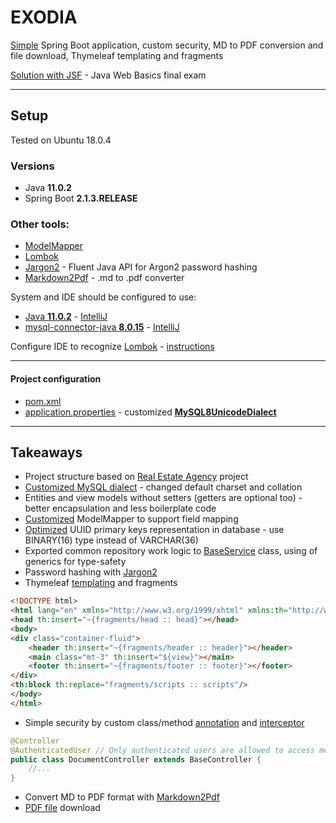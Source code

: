 # EXODIA
[Simple](https://github.com/Martin-BG/SoftUni-Java-MVC-Frameworks-Spring-Feb-2019/blob/master/02.%20Spring%20Essentials/02.%20Spring%20Essentials%20-%20Exercise.pdf) Spring Boot application, custom security, MD to PDF conversion and file download, Thymeleaf templating and fragments

[Solution with JSF](https://github.com/Martin-BG/SoftUni-Java-Web-Development-Basics-Jan-2019/blob/master/12.%20Exam/Final%20Exam/README.md) - Java Web Basics final exam
___
## Setup
Tested on Ubuntu 18.0.4
### Versions
* Java **11.0.2**
* Spring Boot **2.1.3.RELEASE**
### Other tools:
* [ModelMapper](http://modelmapper.org/)
* [Lombok](https://projectlombok.org/)
* [Jargon2](https://github.com/kosprov/jargon2-api) - Fluent Java API for Argon2 password hashing
* [Markdown2Pdf](https://mvnrepository.com/artifact/eu.de-swaef.pdf/Markdown2Pdf) - .md to .pdf converter

System and IDE should be configured to use:
* [Java **11.0.2**](https://docs.oracle.com/cd/E19509-01/820-3208/inst_cli_jdk_javahome_t/) - [IntelliJ](https://stackoverflow.com/questions/18987228/how-do-i-change-the-intellij-idea-default-jdk)
* [mysql-connector-java **8.0.15**](https://dev.mysql.com/doc/connector-j/8.0/en/connector-j-installing-classpath.html) - [IntelliJ](https://www.jetbrains.com/help/idea/connecting-to-a-database.html)

Configure IDE to recognize [Lombok](https://projectlombok.org/) - [instructions](https://projectlombok.org/setup/overview)
___
#### Project configuration
* [pom.xml](https://github.com/Martin-BG/SoftUni-Java-MVC-Frameworks-Spring-Feb-2019/blob/master/02.%20Spring%20Essentials/Exercises/exodia/pom.xml)
* [application.properties](https://github.com/Martin-BG/SoftUni-Java-MVC-Frameworks-Spring-Feb-2019/blob/master/02.%20Spring%20Essentials/Exercises/exodia/src/main/resources/application.properties) - customized **[MySQL8UnicodeDialect](https://github.com/Martin-BG/SoftUni-Java-MVC-Frameworks-Spring-Feb-2019/blob/master/01.%20Spring%20Boot%20Introduction/Exercises/Real%20Estate%20Agency/src/main/java/org/softuni/realestate/config/MySQL8UnicodeDialect.java)**

___
## Takeaways
* Project structure based on [Real Estate Agency](https://github.com/Martin-BG/SoftUni-Java-MVC-Frameworks-Spring-Feb-2019/tree/master/01.%20Spring%20Boot%20Introduction/Exercises/Real%20Estate%20Agency) project
* [Customized MySQL dialect](https://stackoverflow.com/a/54993738/7598851) - changed default charset and collation 
* Entities and view models without setters (getters are optional too) - better encapsulation and less boilerplate code
* [Customized](https://github.com/Martin-BG/SoftUni-Java-MVC-Frameworks-Spring-Feb-2019/blob/master/02.%20Spring%20Essentials/Exercises/exodia/src/main/java/org/softuni/exodia/config/ApplicationConfig.java) ModelMapper to support field mapping
* [Optimized](https://github.com/Martin-BG/SoftUni-Java-MVC-Frameworks-Spring-Feb-2019/blob/master/02.%20Spring%20Essentials/Exercises/exodia/src/main/java/org/softuni/exodia/domain/entities/BaseUuidEntity.java) UUID primary keys representation in database - use BINARY(16) type instead of VARCHAR(36)
* Exported common repository work logic to [BaseService](https://github.com/Martin-BG/SoftUni-Java-MVC-Frameworks-Spring-Feb-2019/blob/master/02.%20Spring%20Essentials/Exercises/exodia/src/main/java/org/softuni/exodia/service/BaseService.java) class, using of generics for type-safety
* Password hashing with [Jargon2](https://github.com/kosprov/jargon2-api)
* Thymeleaf [templating](https://github.com/Martin-BG/SoftUni-Java-MVC-Frameworks-Spring-Feb-2019/tree/master/02.%20Spring%20Essentials/Exercises/exodia/src/main/resources/templates) and fragments
```html
<!DOCTYPE html>
<html lang="en" xmlns="http://www.w3.org/1999/xhtml" xmlns:th="http://www.thymeleaf.org">
<head th:insert="~{fragments/head :: head}"></head>
<body>
<div class="container-fluid">
    <header th:insert="~{fragments/header :: header}"></header>
    <main class="mt-3" th:insert="${view}"></main>
    <footer th:insert="~{fragments/footer :: footer}"></footer>
</div>
<th:block th:replace="fragments/scripts :: scripts"/>
</body>
</html>
```
* Simple security by custom class/method [annotation](https://github.com/Martin-BG/SoftUni-Java-MVC-Frameworks-Spring-Feb-2019/blob/master/02.%20Spring%20Essentials/Exercises/exodia/src/main/java/org/softuni/exodia/annotations/AuthenticatedUser.java) and [interceptor](https://github.com/Martin-BG/SoftUni-Java-MVC-Frameworks-Spring-Feb-2019/blob/master/02.%20Spring%20Essentials/Exercises/exodia/src/main/java/org/softuni/exodia/web/interceptors/AuthenticatedInterceptor.java)
```java
@Controller
@AuthenticatedUser // Only authenticated users are allowed to access methods in this controller
public class DocumentController extends BaseController {
    //...
}
```
* Convert MD to PDF format with [Markdown2Pdf](https://mvnrepository.com/artifact/eu.de-swaef.pdf/Markdown2Pdf)
* [PDF file](https://github.com/Martin-BG/SoftUni-Java-MVC-Frameworks-Spring-Feb-2019/blob/master/02.%20Spring%20Essentials/Exercises/exodia/src/main/java/org/softuni/exodia/web/controllers/DocumentController.java) download
